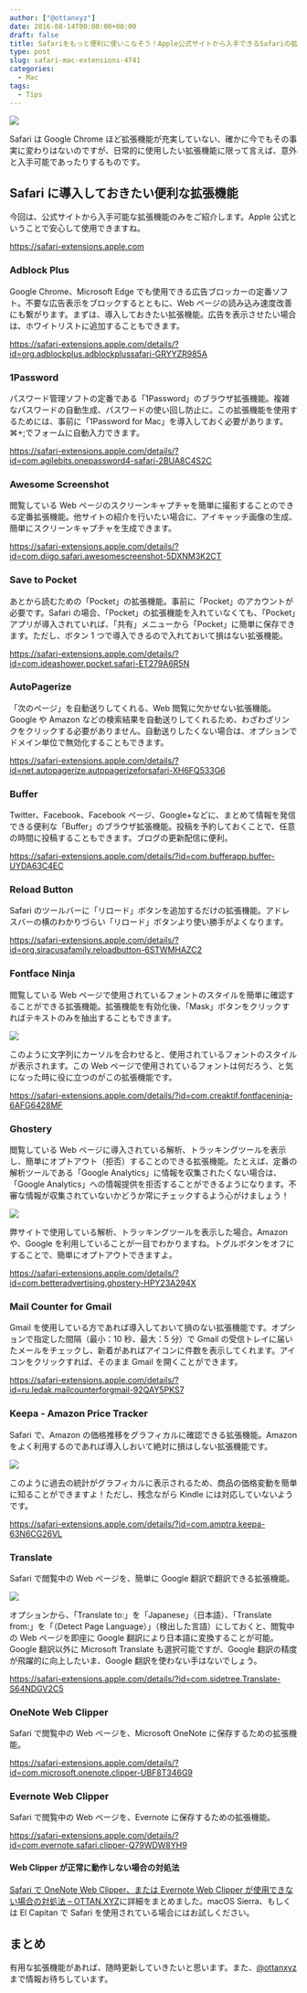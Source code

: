 ```yaml
---
author: ["@ottanxyz"]
date: 2016-08-14T00:00:00+00:00
draft: false
title: Safariをもっと便利に使いこなそう！Apple公式サイトから入手できるSafariの拡張機能
type: post
slug: safari-mac-extensions-4741
categories:
  - Mac
tags:
  - Tips
---
```


![](160814-57b001868a4d4.jpg)

Safari は Google Chrome ほど拡張機能が充実していない、確かに今でもその事実に変わりはないのですが、日常的に使用したい拡張機能に限って言えば、意外と入手可能であったりするものです。

## Safari に導入しておきたい便利な拡張機能

今回は、公式サイトから入手可能な拡張機能のみをご紹介します。Apple 公式ということで安心して使用できますね。

https://safari-extensions.apple.com

### Adblock Plus

Google Chrome、Microsoft Edge でも使用できる広告ブロッカーの定番ソフト。不要な広告表示をブロックするとともに、Web ページの読み込み速度改善にも繋がります。まずは、導入しておきたい拡張機能。広告を表示させたい場合は、ホワイトリストに追加することもできます。

https://safari-extensions.apple.com/details/?id=org.adblockplus.adblockplussafari-GRYYZR985A

### 1Password

パスワード管理ソフトの定番である「1Password」のブラウザ拡張機能。複雑なパスワードの自動生成、パスワードの使い回し防止に。この拡張機能を使用するためには、事前に「1Password for Mac」を導入しておく必要があります。⌘+;でフォームに自動入力できます。

https://safari-extensions.apple.com/details/?id=com.agilebits.onepassword4-safari-2BUA8C4S2C

### Awesome Screenshot

閲覧している Web ページのスクリーンキャプチャを簡単に撮影することのできる定番拡張機能。他サイトの紹介を行いたい場合に、アイキャッチ画像の生成、簡単にスクリーンキャプチャを生成できます。

https://safari-extensions.apple.com/details/?id=com.diigo.safari.awesomescreenshot-5DXNM3K2CT

### Save to Pocket

あとから読むための「Pocket」の拡張機能。事前に「Pocket」のアカウントが必要です。Safari の場合、「Pocket」の拡張機能を入れていなくても、「Pocket」アプリが導入されていれば、「共有」メニューから「Pocket」に簡単に保存できます。ただし、ボタン 1 つで導入できるので入れておいて損はない拡張機能。

https://safari-extensions.apple.com/details/?id=com.ideashower.pocket.safari-ET279A6R5N

### AutoPagerize

「次のページ」を自動送りしてくれる、Web 閲覧に欠かせない拡張機能。Google や Amazon などの検索結果を自動送りしてくれるため、わざわざリンクをクリックする必要がありません。自動送りしたくない場合は、オプションでドメイン単位で無効化することもできます。

https://safari-extensions.apple.com/details/?id=net.autopagerize.autppagerizeforsafari-XH6FQ533G6

### Buffer

Twitter、Facebook、Facebook ページ、Google+などに、まとめて情報を発信できる便利な「Buffer」のブラウザ拡張機能。投稿を予約しておくことで、任意の時間に投稿することもできます。ブログの更新配信に便利。

https://safari-extensions.apple.com/details/?id=com.bufferapp.buffer-UYDA63C4EC

### Reload Button

Safari のツールバーに「リロード」ボタンを追加するだけの拡張機能。アドレスバーの横のわかりづらい「リロード」ボタンより使い勝手がよくなります。

https://safari-extensions.apple.com/details/?id=org.siracusafamily.reloadbutton-6STWMHAZC2

### Fontface Ninja

閲覧している Web ページで使用されているフォントのスタイルを簡単に確認することができる拡張機能。拡張機能を有効化後、「Mask」ボタンをクリックすればテキストのみを抽出することもできます。

![](160814-57b009597bc2d.png)

このように文字列にカーソルを合わせると、使用されているフォントのスタイルが表示されます。この Web ページで使用されているフォントは何だろう、と気になった時に役に立つのがこの拡張機能です。

https://safari-extensions.apple.com/details/?id=com.creaktif.fontfaceninja-6AFG6428MF

### Ghostery

閲覧している Web ページに導入されている解析、トラッキングツールを表示し、簡単にオプトアウト（拒否）することのできる拡張機能。たとえば、定番の解析ツールである「Google Analytics」に情報を収集されたくない場合は、「Google Analytics」への情報提供を拒否することができるようになります。不審な情報が収集されていないかどうか常にチェックするよう心がけましょう！

![](160814-57b009e5ea4d1.png)

弊サイトで使用している解析、トラッキングツールを表示した場合。Amazon や、Google を利用していることが一目でわかりますね。トグルボタンをオフにすることで、簡単にオプトアウトできますよ。

https://safari-extensions.apple.com/details/?id=com.betteradvertising.ghostery-HPY23A294X

### Mail Counter for Gmail

Gmail を使用している方であれば導入しておいて損のない拡張機能です。オプションで指定した間隔（最小：10 秒、最大：5 分）で Gmail の受信トレイに届いたメールをチェックし、新着があればアイコンに件数を表示してくれます。アイコンをクリックすれば、そのまま Gmail を開くことができます。

https://safari-extensions.apple.com/details/?id=ru.ledak.mailcounterforgmail-92QAY5PKS7

### Keepa - Amazon Price Tracker

Safari で、Amazon の価格推移をグラフィカルに確認できる拡張機能。Amazon をよく利用するのであれば導入しおいて絶対に損はしない拡張機能です。

![](161012-57fe1f43241fc.png)

このように過去の統計がグラフィカルに表示されるため、商品の価格変動を簡単に知ることができますよ！ただし、残念ながら Kindle には対応していないようです。

https://safari-extensions.apple.com/details/?id=com.amptra.keepa-63N6CG26VL

### Translate

Safari で閲覧中の Web ページを、簡単に Google 翻訳で翻訳できる拡張機能。

![](161113-5827e2f0ead3d.png)

オプションから、「Translate to:」を「Japanese」（日本語）、「Translate from:」を「（Detect Page Language）」（検出した言語）にしておくと、閲覧中の Web ページを即座に Google 翻訳により日本語に変換することが可能。Google 翻訳以外に Microsoft Translate も選択可能ですが、Google 翻訳の精度が飛躍的に向上したいま、Google 翻訳を使わない手はないでしょう。

https://safari-extensions.apple.com/details/?id=com.sidetree.Translate-S64NDGV2C5

### OneNote Web Clipper

Safari で閲覧中の Web ページを、Microsoft OneNote に保存するための拡張機能。

https://safari-extensions.apple.com/details/?id=com.microsoft.onenote.clipper-UBF8T346G9

### Evernote Web Clipper

Safari で閲覧中の Web ページを、Evernote に保存するための拡張機能。

https://safari-extensions.apple.com/details/?id=com.evernote.safari.clipper-Q79WDW8YH9

#### Web Clipper が正常に動作しない場合の対処法

[Safari で OneNote Web Clipper、または Evernote Web Clipper が使用できない場合の対処法 – OTTAN.XYZ](/posts/2017/05/safari-onenote-evernote-web-clipper-not-working-5887/)に詳細をまとめました。macOS Sierra、もしくは El Capitan で Safari を使用されている場合にはお試しください。

## まとめ

有用な拡張機能があれば、随時更新していきたいと思います。また、[@ottanxyz](https://twitter.com/ottanxyz)まで情報お待ちしています。
